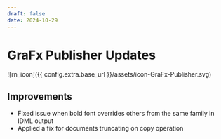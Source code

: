 ```yaml
---
draft: false
date: 2024-10-29
---
```


# GraFx Publisher Updates

![rn_icon]({{ config.extra.base_url }}/assets/icon-GraFx-Publisher.svg)

<!-- more -->

## Improvements

- Fixed issue when bold font overrides others from the same family in IDML output
- Applied a fix for documents truncating on copy operation

